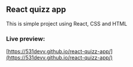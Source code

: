 ## React quizz app
This is simple project using React, CSS and HTML

### Live preview:
[https://531devv.github.io/react-quizz-app/](https://531devv.github.io/react-quizz-app/)